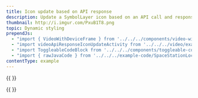 ```yaml
---
title: Icon update based on API response
description: Update a SymbolLayer icon based on an API call and response.
thumbnail: http://i.imgur.com/PxuB1T8.png
topic: Dynamic styling
prependJs:
  - "import { VideoWithDeviceFrame } from '../../../components/video-with-device-frame'"
  - "import videoApiResponseIconUpdateActivity from '../../../video/example-api-response-icon-update.mp4'"
  - "import ToggleableCodeBlock from '../../../components/toggleable-code-block'"
  - "import { rawJavaCode } from '../../../example-code/SpaceStationLocationActivity.js'"
contentType: example
---
```


{{
  <VideoWithDeviceFrame
    videoFile={videoApiResponseIconUpdateActivity}
    rotation="horizontal"
    device="pixel-2"
  />
}}

<!-- Any notes about this example would go here.  -->

{{
  <ToggleableCodeBlock
    java={rawJavaCode}
  />
}}
